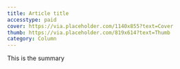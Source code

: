 ```yaml
---
title: Article title
accesstype: paid
cover: https://via.placeholder.com/1140x855?text=Cover
thumb: https://via.placeholder.com/819x614?text=Thumb
category: Column
---
```

This is the summary
